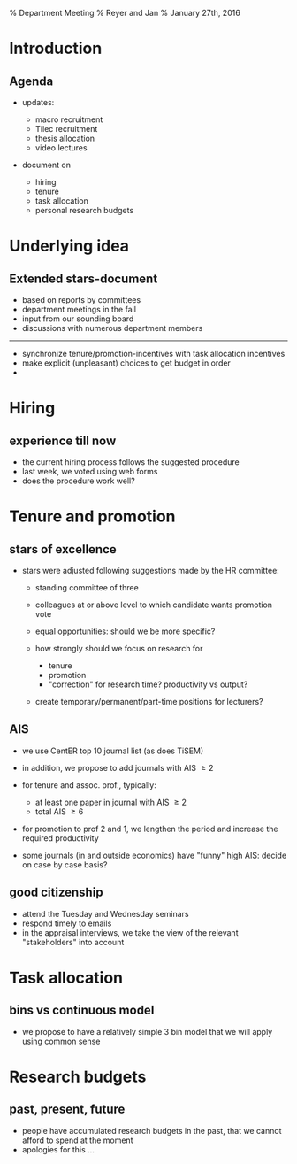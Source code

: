 % Department Meeting 
% Reyer and Jan
% January 27th, 2016


Introduction
================


Agenda
------


* updates:

    * macro recruitment
    * Tilec recruitment
    * thesis allocation
	* video lectures

* document on 

    * hiring
    * tenure
	* task allocation
	* personal research budgets

Underlying idea
====================

Extended stars-document
-----------------------

* based on reports by committees
* department meetings in the fall
* input from our sounding board
* discussions with numerous department members

------------

* synchronize tenure/promotion-incentives with task allocation incentives
* make explicit (unpleasant) choices to get budget in order
* 



Hiring
========

experience till now
-------------------

* the current hiring process follows the suggested procedure
* last week, we voted using web forms
* does the procedure work well?



Tenure and promotion
===========================

stars of excellence
-------------------

* stars were adjusted following suggestions made by the HR committee:

    * standing committee of three
    * colleagues at or above level to which candidate wants promotion vote
	* equal opportunities: should we be more specific?
	* how strongly should we focus on research for

        * tenure
        * promotion
        * "correction" for research time? productivity vs output?

    * create temporary/permanent/part-time positions for lecturers?


AIS
---

* we use CentER top 10 journal list (as does TiSEM)
* in addition, we propose to add journals with AIS $\geq 2$
* for tenure and assoc. prof., typically:

    * at least one paper in journal with AIS $\geq 2$
    * total AIS $\geq 6$

* for promotion to prof 2 and 1, we lengthen the period and increase the required productivity
* some journals (in and outside economics) have "funny" high AIS: decide on case by case basis?


good citizenship
----------------

* attend the Tuesday and Wednesday seminars
* respond timely to emails
* in the appraisal interviews, we take the view of the relevant "stakeholders" into account



Task allocation
====================

bins vs continuous model
------------------------

* we propose to have a relatively simple 3 bin model that we will apply using common sense





Research budgets
======================

past, present, future
--------------------

* people have accumulated research budgets in the past, that we cannot afford to spend at the moment
* apologies for this ...






<!--

How to turn this markdown file into a presentation:

pandoc -s --mathjax --slide-level 2 --toc --toc-depth=1 -t revealjs meetingJanuary2016.md -V theme=solarized -o meetingJanuary2016.html

pandoc --slide-level 2 --toc --toc-depth=1 -t beamer meetingJanuary2016.md -V theme:Montpellier -o meetingJanuary2016.pdf




new slide:

------------


-->
